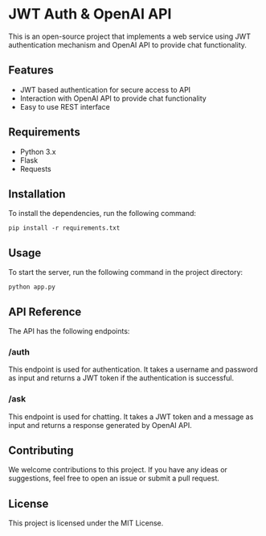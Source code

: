 # JWT Auth & OpenAI API

This is an open-source project that implements a web service using JWT authentication mechanism and OpenAI API to provide chat functionality.

## Features
- JWT based authentication for secure access to API
- Interaction with OpenAI API to provide chat functionality
- Easy to use REST interface

## Requirements
- Python 3.x
- Flask
- Requests

## Installation

To install the dependencies, run the following command:

```commandline
pip install -r requirements.txt
```


## Usage

To start the server, run the following command in the project directory:

```commandline
python app.py
```

## API Reference

The API has the following endpoints:

### /auth
This endpoint is used for authentication. It takes a username and password as input and returns a JWT token if the authentication is successful.

### /ask
This endpoint is used for chatting. It takes a JWT token and a message as input and returns a response generated by OpenAI API.

## Contributing

We welcome contributions to this project. If you have any ideas or suggestions, feel free to open an issue or submit a pull request.

## License

This project is licensed under the MIT License.


